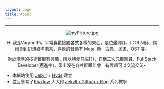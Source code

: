 ```yaml
---
layout: page
title: About 
---
```


<hr>
<div style="text-align: center">
  <img data-no-retina="true" class="avatar" src="https://res.cloudinary.com/cakeresume/image/upload/v1494230950/ifkjm068hoiovu9onb5q.png" alt="myPicture.jpg">
<br>
<p class="message">
  Hi 我是VagrantPi，平常喜歡接觸各式各樣的東西，是位艦隊豚、IDOLM廚、偶爾會到幻想鄉泡泡茶，喜歡的音樂有 Metal 樂、古典、民謠、OST 等。
</p>
<p class="message">
  對於潮潮的技術都很有興趣，所以特愛前端(?)，自稱二次元觀測員、Full Stack Developer(邁進中)，常出沒在各社群跟年會，有興趣可以交流交流~
</p>

</div>

- 本網站使用 [Jekyll](https://jekyllrb.com/) + [Hyde](https://github.com/poole/hyde) 建立
- 並且參考了[Rhadow](https://github.com/Rhadow) 大大的 [Jekyll x Github x Blog](https://rhadow.github.io/tags/Jekyll/) 系列教學



